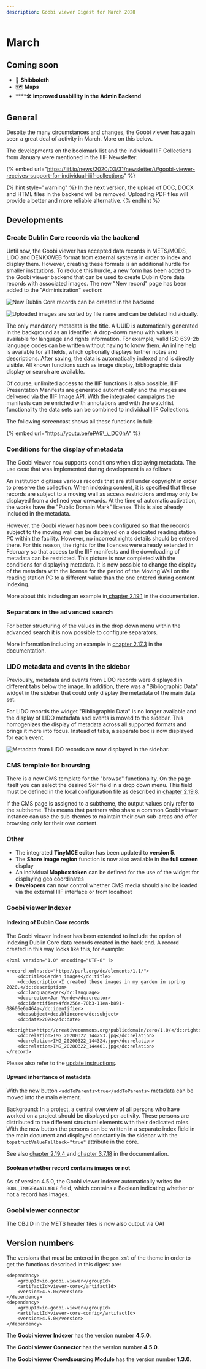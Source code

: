 ```yaml
---
description: Goobi viewer Digest for March 2020
---
```


# March

## Coming soon 

* 🔐 **Shibboleth** 
* 🗺 **Maps**
* \*\*\*\*🛠 **improved usabillity in the Admin Backend**

## General 

Despite the many circumstances and changes, the Goobi viewer has again seen a great deal of activity in March. More on this below. 

The developments on the bookmark list and the individual IIIF Collections from January were mentioned in the IIIF Newsletter:

{% embed url="https://iiif.io/news/2020/03/31/newsletter/\#goobi-viewer-receives-support-for-individual-iiif-collections" %}

{% hint style="warning" %}
In the next version, the upload of DOC, DOCX and HTML files in the backend will be removed. Uploading PDF files will provide a better and more reliable alternative.
{% endhint %}

## Developments

### Create Dublin Core records via the backend

Until now, the Goobi viewer has accepted data records in METS/MODS, LIDO and DENKXWEB format from external systems in order to index and display them. However, creating these formats is an additional hurdle for smaller institutions. To reduce this hurdle, a new form has been added to the Goobi viewer backend that can be used to create Dublin Core data records with associated images. The new "New record" page has been added to the "Administration" section:

![New Dublin Core records can be created in the backend](../.gitbook/assets/2020-03_dublincore_backend_metadata.png)

![Uploaded images are sorted by file name and can be deleted individually.](../.gitbook/assets/2020-03_dublincore_backend_media_finished.png)

The only mandatory metadata is the title. A UUID is automatically generated in the background as an identifier. A drop-down menu with values is available for language and rights information. For example, valid ISO 639-2b language codes can be written without having to know them. An inline help is available for all fields, which optionally displays further notes and descriptions. After saving, the data is automatically indexed and is directly visible. All known functions such as image display, bibliographic data display or search are available. 

Of course, unlimited access to the IIIF functions is also possible. IIIF Presentation Manifests are generated automatically and the images are delivered via the IIIF Image API. With the integrated campaigns the manifests can be enriched with annotations and with the watchlist functionality the data sets can be combined to individual IIIF Collections. 

The following screencast shows all these functions in full:

{% embed url="https://youtu.be/ePA9\_\_DC0hA" %}

### Conditions for the display of metadata 

The Goobi viewer now supports conditions when displaying metadata. The use case that was implemented during development is as follows: 

An institution digitises various records that are still under copyright in order to preserve the collection. When indexing content, it is specified that these records are subject to a moving wall as access restrictions and may only be displayed from a defined year onwards. At the time of automatic activation, the works have the "Public Domain Mark" license. This is also already included in the metadata. 

However, the Goobi viewer has now been configured so that the records subject to the moving wall can be displayed on a dedicated reading station PC within the facility. However, no incorrect rights details should be entered there. For this reason, the rights for the licences were already extended in February so that access to the IIIF manifests and the downloading of metadata can be restricted. This picture is now completed with the conditions for displaying metadata. It is now possible to change the display of the metadata with the license for the period of the Moving Wall on the reading station PC to a different value than the one entered during content indexing. 

More about this including an example in[ chapter 2.19.1](https://docs.goobi.io/goobi-viewer-en/2/2.19/2.19.1) in the documentation.

### Separators in the advanced search 

For better structuring of the values in the drop down menu within the advanced search it is now possible to configure separators. 

More information including an example in [chapter 2.17.3](https://docs.goobi.io/goobi-viewer-en/2/2.17/2.17.3) in the documentation.

### LIDO metadata and events in the sidebar 

Previously, metadata and events from LIDO records were displayed in different tabs below the image. In addition, there was a "Bibliographic Data" widget in the sidebar that could only display the metadata of the main data set. 

For LIDO records the widget "Bibliographic Data" is no longer available and the display of LIDO metadata and events is moved to the sidebar. This homogenizes the display of metadata across all supported formats and brings it more into focus. Instead of tabs, a separate box is now displayed for each event.

![Metadata from LIDO records are now displayed in the sidebar.](../.gitbook/assets/2020-03_lido_metadata_in_sidebar.png)

### CMS template for browsing 

There is a new CMS template for the "browse" functionality. On the page itself you can select the desired Solr field in a drop down menu. This field must be defined in the local configuration file as described in [chapter 2.19.8](https://docs.goobi.io/goobi-viewer-en/2/2.19/2.19.8). 

If the CMS page is assigned to a subtheme, the output values only refer to the subtheme. This means that partners who share a common Goobi viewer instance can use the sub-themes to maintain their own sub-areas and offer browsing only for their own content.

### **Other** 

* The integrated **TinyMCE editor** has been updated to **version 5**. 
* The **Share image region** function is now also available in the **full screen** display 
* An individual **Mapbox** **token** can be defined for the use of the widget for displaying geo coordinates
* **Developers** can now control whether CMS media should also be loaded via the external IIIF interface or from localhost 

### Goobi viewer Indexer

#### Indexing of Dublin Core records 

The Goobi viewer Indexer has been extended to include the option of indexing Dublin Core data records created in the back end. A record created in this way looks like this, for example:

```markup
<?xml version="1.0" encoding="UTF-8" ?>

<record xmlns:dc="http://purl.org/dc/elements/1.1/">
    <dc:title>Garden images</dc:title>
    <dc:description>I created these images in my garden in spring 2020.</dc:description>
    <dc:language>ger</dc:language>
    <dc:creator>Jan Vonde</dc:creator>
    <dc:identifier>4fda256e-70b3-11ea-b891-08606e6a464a</dc:identifier>
    <dc:subject>dcdublincore</dc:subject>
    <dc:date>2020</dc:date>
    <dc:rights>http://creativecommons.org/publicdomain/zero/1.0/</dc:rights>
    <dc:relation>IMG_20200322_144253.jpg</dc:relation>
    <dc:relation>IMG_20200322_144324.jpg</dc:relation>
    <dc:relation>IMG_20200322_144401.jpg</dc:relation>
</record>
```

Please also refer to the [update instructions](https://docs.goobi.io/goobi-viewer-de/8/8.1#4-5-0). 

#### Upward inheritance of metadata 

With the new button `<addToParents>true</addToParents>` metadata can be moved into the main element. 

Background: In a project, a central overview of all persons who have worked on a project should be displayed per activity. These persons are distributed to the different structural elements with their dedicated roles. With the new button the persons can be written in a separate index field in the main document and displayed constantly in the sidebar with the `topstructValueFallback="true"` attribute in the core. 

See also [chapter 2.19.4 ](https://docs.goobi.io/goobi-viewer-en/2/2.19/2.19.4)and [chapter 3.7.18](https://docs.goobi.io/goobi-viewer-en/3/3.7#3-7-18-parameter-addtoparents) in the documentation. 

#### Boolean whether record contains images or not

As of version 4.5.0, the Goobi viewer indexer automatically writes the `BOOL_IMAGEAVAILABLE` field, which contains a Boolean indicating whether or not a record has images. 

### Goobi viewer connector 

The OBJID in the METS header files is now also output via OAI

## Version numbers 

The versions that must be entered in the `pom.xml` of the theme in order to get the functions described in this digest are:

```markup
<dependency>
    <groupId>io.goobi.viewer</groupId>
    <artifactId>viewer-core</artifactId>
    <version>4.5.0</version>
</dependency>
<dependency>
    <groupId>io.goobi.viewer</groupId>
    <artifactId>viewer-core-config</artifactId>
    <version>4.5.0</version>
</dependency>
```

The **Goobi viewer Indexer** has the version number **4.5.0**. 

The **Goobi viewer Connector** has the version number **4.5.0**.

The **Goobi viewer Crowdsourcing Module** has the version number **1.3.0**.

